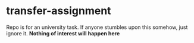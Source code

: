 # transfer-assignment

Repo is for an university task. If anyone stumbles upon this somehow, just ignore it.
**Nothing of interest will happen here**
